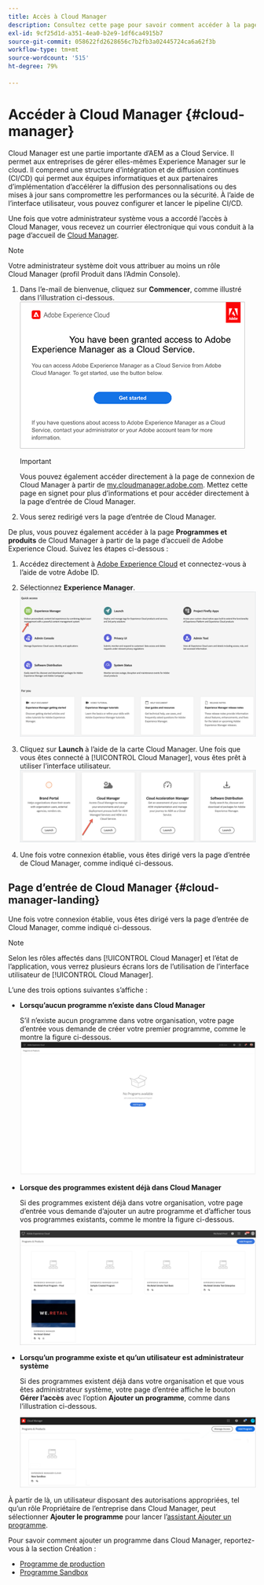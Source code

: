 ```yaml
---
title: Accès à Cloud Manager
description: Consultez cette page pour savoir comment accéder à la page d’entrée de Cloud Manager.
exl-id: 9cf25d1d-a351-4ea0-b2e9-1df6ca4915b7
source-git-commit: 058622fd2628656c7b2fb3a02445724ca6a62f3b
workflow-type: tm+mt
source-wordcount: '515'
ht-degree: 79%

---
```


# Accéder à Cloud Manager {#cloud-manager}

Cloud Manager est une partie importante d’AEM as a Cloud Service. Il permet aux entreprises de gérer elles-mêmes Experience Manager sur le cloud. Il comprend une structure d’intégration et de diffusion continues (CI/CD) qui permet aux équipes informatiques et aux partenaires d’implémentation d’accélérer la diffusion des personnalisations ou des mises à jour sans compromettre les performances ou la sécurité. À l’aide de l’interface utilisateur, vous pouvez configurer et lancer le pipeline CI/CD.

Une fois que votre administrateur système vous a accordé l’accès à Cloud Manager, vous recevez un courrier électronique qui vous conduit à la page d’accueil de [Cloud Manager](https://experience.adobe.com).

>[!NOTE]
>Votre administrateur système doit vous attribuer au moins un rôle Cloud Manager (profil Produit dans l’Admin Console).

1. Dans l’e-mail de bienvenue, cliquez sur **Commencer**, comme illustré dans l’illustration ci-dessous.
   ![](/help/onboarding/what-is-required/assets/get-started-email.png)


   >[!IMPORTANT]
   >Vous pouvez également accéder directement à la page de connexion de Cloud Manager à partir de [my.cloudmanager.adobe.com](https://my.cloudmanager.adobe.com/). Mettez cette page en signet pour plus d’informations et pour accéder directement à la page d’entrée de Cloud Manager.

1. Vous serez redirigé vers la page d’entrée de Cloud Manager.

De plus, vous pouvez également accéder à la page **Programmes et produits** de Cloud Manager à partir de la page d’accueil de Adobe Experience Cloud. Suivez les étapes ci-dessous :

1. Accédez directement à [Adobe Experience Cloud](https://experience.adobe.com) et connectez-vous à l’aide de votre Adobe ID.

1. Sélectionnez **Experience Manager**.
   ![](/help/implementing/cloud-manager/getting-access-to-aem-in-cloud/assets/landing-page1.png)

1. Cliquez sur **Launch** à l’aide de la carte Cloud Manager. Une fois que vous êtes connecté à [!UICONTROL Cloud Manager], vous êtes prêt à utiliser l’interface utilisateur.
   ![](/help/implementing/cloud-manager/getting-access-to-aem-in-cloud/assets/landing-page2.png)

1. Une fois votre connexion établie, vous êtes dirigé vers la page d’entrée de Cloud Manager, comme indiqué ci-dessous.


## Page d’entrée de Cloud Manager {#cloud-manager-landing}

Une fois votre connexion établie, vous êtes dirigé vers la page d’entrée de Cloud Manager, comme indiqué ci-dessous.

>[!NOTE]
>Selon les rôles affectés dans [!UICONTROL Cloud Manager] et l’état de l’application, vous verrez plusieurs écrans lors de l’utilisation de l’interface utilisateur de [!UICONTROL Cloud Manager].

L’une des trois options suivantes s’affiche :

* **Lorsqu’aucun programme n’existe dans Cloud Manager**

   S’il n’existe aucun programme dans votre organisation, votre page d’entrée vous demande de créer votre premier programme, comme le montre la figure ci-dessous.
   ![](/help/implementing/cloud-manager/getting-access-to-aem-in-cloud/assets/first_timelogin0.png)

* **Lorsque des programmes existent déjà dans Cloud Manager**

   Si des programmes existent déjà dans votre organisation, votre page d’entrée vous demande d’ajouter un autre programme et d’afficher tous vos programmes existants, comme le montre la figure ci-dessous.

   ![](/help/implementing/cloud-manager/getting-access-to-aem-in-cloud/assets/first_timelogin1.png)

* **Lorsqu’un programme existe et qu’un utilisateur est administrateur système**

   Si des programmes existent déjà dans votre organisation et que vous êtes administrateur système, votre page d’entrée affiche le bouton **Gérer l’accès** avec l’option **Ajouter un programme**, comme dans l’illustration ci-dessous.

   ![](/help/implementing/cloud-manager/getting-access-to-aem-in-cloud/assets/admin-console-4.png)

À partir de là, un utilisateur disposant des autorisations appropriées, tel qu’un rôle Propriétaire de l’entreprise dans Cloud Manager, peut sélectionner **Ajouter le programme** pour lancer l’[assistant Ajouter un programme](https://experienceleague.adobe.com/docs/experience-manager-cloud-service/onboarding/getting-access/production-programs/creating-production-program.html?lang=fr#getting-access).

Pour savoir comment ajouter un programme dans Cloud Manager, reportez-vous à la section Création :

* [Programme de production](https://experienceleague.adobe.com/docs/experience-manager-cloud-service/implementing/using-cloud-manager/production-programs/creating-production-program.html?lang=en)
* [Programme Sandbox](https://experienceleague.adobe.com/docs/experience-manager-cloud-service/implementing/using-cloud-manager/sandbox-programs/creating-sandbox-program.html?lang=en)